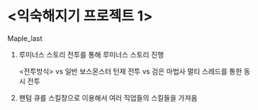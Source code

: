 # <익숙해지기 프로젝트 1>
  Maple_last


1. 루미너스 스토리 
   전투를 통해 루미너스 스토리 진행 
   
   <전투방식>
    vs 일반 보스몬스터 
       턴제 전투
    vs 검은 마법사
       멀티 스레드를 통한 동시 전투
2. 팬텀
       큐를 스킬창으로 이용해서 여러 직업들의 스킬들을 가져옴 
